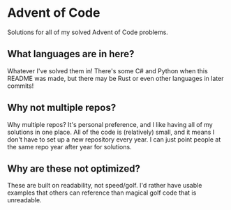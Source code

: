 # Advent of Code

Solutions for all of my solved Advent of Code problems.

## What languages are in here?

Whatever I've solved them in! There's some C# and Python when this README was made, but there may be Rust or even other languages in later commits!

## Why not multiple repos?

Why multiple repos? It's personal preference, and I like having all of my solutions in one place. All of the code is (relatively) small, and it means I don't have to set up a new repository every year. I can just point people at the same repo year after year for solutions.

## Why are these not optimized?

These are built on readability, not speed/golf. I'd rather have usable examples that others can reference than magical golf code that is unreadable.
